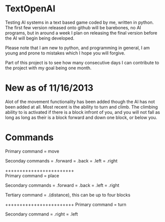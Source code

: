 TextOpenAI
==========

Testing AI systems in a text based game coded by me, written in python.
The first few version released onto github will be barebones, no AI programs, but in around a week I plan on releasing the
final version before the AI will begin being developed.

Please note that I am new to python, and programming in general, I am young and prone to mistakes which I hope you will forgive.

Part of this project is to see how many consecutive days I can contribute to the project with my goal being one month. 

New as of 11/16/2013
====================
Alot of the movement functionality has been added though the AI has not been added at all. Most recent is the ability to
turn and climb. The climbing ability to is activated if there is a block infront of you, and you will not fall as long as long
as their is a block forward and down one block, or below you.

Commands
========
Primary command = move

Seconday commands = .forward
                  = .back
                  = .left
                  = .right
                  
++++++++++++++++++++++++    
Primary command = place

Secondary commands = .forward
                   = .back
                   = .left
                   = .right
  
Tertiary command = .(distance), this can be up to four blocks

++++++++++++++++++++++++
Primary command = turn

Secondary command = .right
                  = .left

